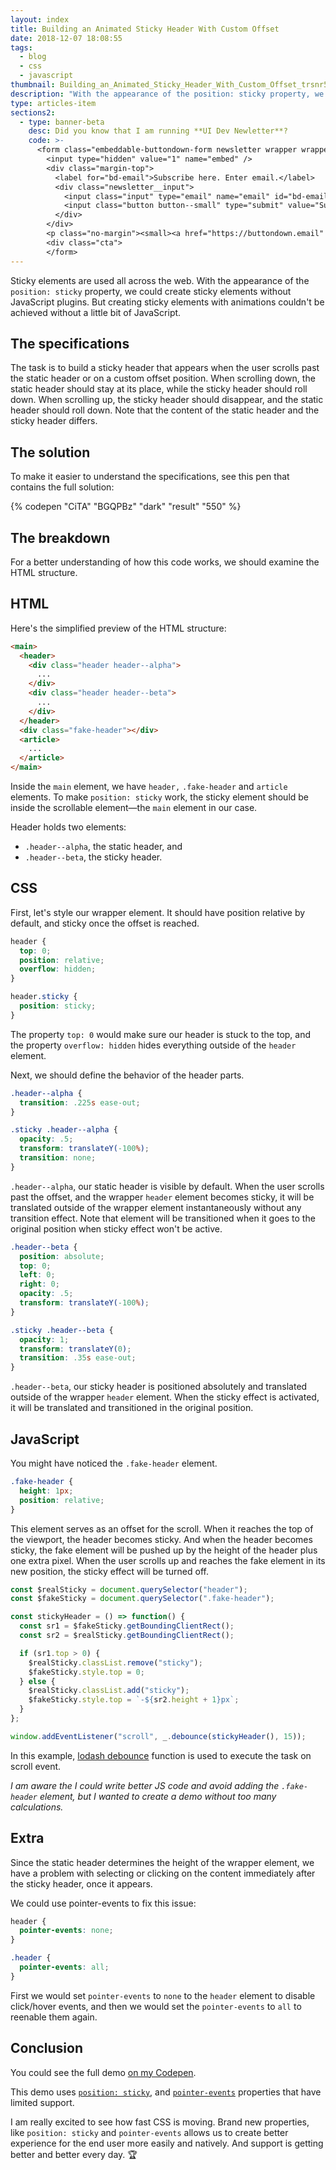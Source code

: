 ```yaml
---
layout: index
title: Building an Animated Sticky Header With Custom Offset
date: 2018-12-07 18:08:55
tags:
  - blog
  - css
  - javascript
thumbnail: Building_an_Animated_Sticky_Header_With_Custom_Offset_trsnr5
description: "With the appearance of the position: sticky property, we could create sticky elements without JavaScript plugins. But creating sticky elements with animations couldn't be achieved without a little bit of JavaScript."
type: articles-item
sections2:
  - type: banner-beta
    desc: Did you know that I am running **UI Dev Newletter**?
    code: >-
      <form class="embeddable-buttondown-form newsletter wrapper wrapper--beta margin-top text-left" action="https://buttondown.email/api/emails/embed-subscribe/starbist" method="post" target="popupwindow" onsubmit="window.open('https://buttondown.email/starbist', 'popupwindow')">
        <input type="hidden" value="1" name="embed" />
        <div class="margin-top">
          <label for="bd-email">Subscribe here. Enter email.</label>
          <div class="newsletter__input">
            <input class="input" type="email" name="email" id="bd-email" />
            <input class="button button--small" type="submit" value="Subscribe" />
          </div>
        </div>
        <p class="no-margin"><small><a href="https://buttondown.email" target="_blank" rel="noreferrer">Powered by Buttondown</a></small></p>
        <div class="cta">
        </form>
---
```


Sticky elements are used all across the web. With the appearance of the `position: sticky` property, we could create sticky elements without JavaScript plugins. But creating sticky elements with animations couldn't be achieved without a little bit of JavaScript.

<!-- more -->

## The specifications

The task is to build a sticky header that appears when the user scrolls past the static header or on a custom offset position. When scrolling down, the static header should stay at its place, while the sticky header should roll down. When scrolling up, the sticky header should disappear, and the static header should roll down. Note that the content of the static header and the sticky header differs.

## The solution

To make it easier to understand the specifications, see this pen that contains the full solution:

{% codepen "CiTA" "BGQPBz" "dark" "result" "550" %}

## The breakdown

For a better understanding of how this code works, we should examine the HTML structure.

## HTML

Here's the simplified preview of the HTML structure:

``` html
<main>
  <header>
    <div class="header header--alpha">
      ...
    </div>
    <div class="header header--beta">
      ...
    </div>
  </header>
  <div class="fake-header"></div>
  <article>
    ...
  </article>
</main>
```

Inside the `main` element, we have `header,` `.fake-header` and `article` elements. To make `position: sticky` work, the sticky element should be inside the scrollable element—the `main` element in our case.

Header holds two elements:
- `.header--alpha`, the static header, and
- `.header--beta`, the sticky header.

## CSS

First, let's style our wrapper element. It should have position relative by default, and sticky once the offset is reached.

``` css
header {
  top: 0;
  position: relative;
  overflow: hidden;
}

header.sticky {
  position: sticky;
}
```

The property `top: 0` would make sure our header is stuck to the top, and the property `overflow: hidden` hides everything outside of the `header` element.

Next, we should define the behavior of the header parts.

``` css
.header--alpha {
  transition: .225s ease-out;
}

.sticky .header--alpha {
  opacity: .5;
  transform: translateY(-100%);
  transition: none;
}
```

`.header--alpha`, our static header is visible by default. When the user scrolls past the offset, and the wrapper `header` element becomes sticky, it will be translated outside of the wrapper element instantaneously without any transition effect. Note that element will be transitioned when it goes to the original position when sticky effect won't be active.

``` css
.header--beta {
  position: absolute;
  top: 0;
  left: 0;
  right: 0;
  opacity: .5;
  transform: translateY(-100%);
}

.sticky .header--beta {
  opacity: 1;
  transform: translateY(0);
  transition: .35s ease-out;
}
```

`.header--beta`, our sticky header is positioned absolutely and translated outside of the wrapper `header` element. When the sticky effect is activated, it will be translated and transitioned in the original position.

## JavaScript

You might have noticed the `.fake-header` element.

``` css
.fake-header {
  height: 1px;
  position: relative;
}
```

This element serves as an offset for the scroll. When it reaches the top of the viewport, the header becomes sticky. And when the header becomes sticky, the fake element will be pushed up by the height of the header plus one extra pixel. When the user scrolls up and reaches the fake element in its new position, the sticky effect will be turned off.

``` js
const $realSticky = document.querySelector("header");
const $fakeSticky = document.querySelector(".fake-header");

const stickyHeader = () => function() {
  const sr1 = $fakeSticky.getBoundingClientRect();
  const sr2 = $realSticky.getBoundingClientRect();

  if (sr1.top > 0) {
    $realSticky.classList.remove("sticky");
    $fakeSticky.style.top = 0;
  } else {
    $realSticky.classList.add("sticky");
    $fakeSticky.style.top = `-${sr2.height + 1}px`;
  }
};

window.addEventListener("scroll", _.debounce(stickyHeader(), 15));
```

In this example, [lodash debounce](https://lodash.com/docs/4.17.10#debounce) function is used to execute the task on scroll event.

_I am aware the I could write better JS code and avoid adding the `.fake-header` element, but I wanted to create a demo without too many calculations._

## Extra

Since the static header determines the height of the wrapper element, we have a problem with selecting or clicking on the content immediately after the sticky header, once it appears.

We could use pointer-events to fix this issue:

``` css
header {
  pointer-events: none;
}

.header {
  pointer-events: all;
}
```

First we would set `pointer-events` to `none` to the `header` element to disable click/hover events, and then we would set the `pointer-events` to `all` to reenable them again.

## Conclusion

You could see the full demo [on my Codepen](https://codepen.io/CiTA/pen/BGQPBz).

This demo uses [`position: sticky`](https://caniuse.com/#search=position%3A%20sticky), and [`pointer-events`](https://caniuse.com/#search=pointer-events) properties that have limited support.

I am really excited to see how fast CSS is moving. Brand new properties, like `position: sticky` and `pointer-events` allows us to create better experience for the end user more easily and natively. And support is getting better and better every day. 🏆


